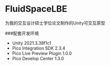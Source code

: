 # FluidSpaceLBE
为我的交互设计硕士学位论文制作的Unity可交互原型

###配套开发环境
- Unity 2021.3.38f1c1
- Pico Integration SDK 2.3.4
- Pico Live Preview Plugin 1.0.0
- Pico Develop Center 1.3.0
